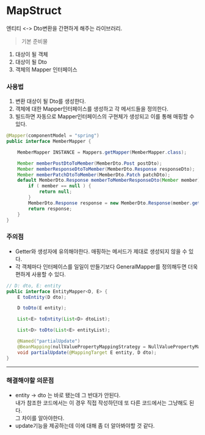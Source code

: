 # MapStruct
엔티티 <-> Dto변환을 간편하게 해주는 라이브러리.  
>기본 준비물  
1. 대상이 될 객체
2. 대상이 될 Dto
3. 객체의 Mapper 인터페이스

### 사용법
1. 변환 대상이 될 Dto를 생성한다.
2. 객체에 대한 Mapper인터페이스를 생성하고 각 메서드들을 정의한다.
3. 빌드하면 자동으로 Mapper인터페이스의 구현체가 생성되고 이를 통해 매핑할 수 있다.
```java
@Mapper(componentModel = "spring")
public interface MemberMapper {

    MemberMapper INSTANCE = Mappers.getMapper(MemberMapper.class);

    Member memberPostDtoToMember(MemberDto.Post postDto);
    Member memberResponseDtoToMember(MemberDto.Response responseDto);
    Member memberPatchDtoToMember(MemberDto.Patch patchDto);
    default MemberDto.Response memberToMemberResponseDto(Member member){
        if ( member == null ) {
            return null;
        }
        MemberDto.Response response = new MemberDto.Response(member.getUsername(), member.getPassword());
        return response;
    }
}
```
### 주의점
 - Getter와 생성자에 유의해야한다. 매핑하는 메서드가 제대로 생성되지 않을 수 있다.
 - 각 객체마다 인터페이스를 일일이 만들기보다 GeneralMapper를 정의해두면 더욱 편하게 사용할 수 있다.
```java
// D: dto, E: entity
public interface EntityMapper<D, E> {
    E toEntity(D dto);

    D toDto(E entity);

    List<E> toEntity(List<D> dtoList);

    List<D> toDto(List<E> entityList);

    @Named("partialUpdate")
    @BeanMapping(nullValuePropertyMappingStrategy = NullValuePropertyMappingStrategy.IGNORE)
    void partialUpdate(@MappingTarget E entity, D dto);
}
```
 ---

 ### 해결해야할 의문점
 - entity -> dto 는 바로 됐는데 그 반대가 안된다.  
 내가 참조한 코드에서는 이 경우 직접 작성하던데 또 다른 코드에서는 그냥해도 된다.  
 그 차이를 알아야한다.
 - update기능을 제공하는데 이에 대해 좀 더 알아봐야할 것 같다.



